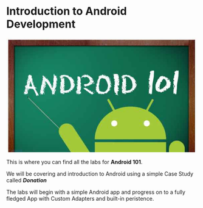 # Introduction to Android Development

![](android101.jpg)

This is where you can find all the labs for **Android 101**.

We will be covering and introduction to Android using a simple Case Study called ***Donation***

The labs will begin with a simple Android app and progress on to a fully fledged App with Custom Adapters and built-in peristence.
